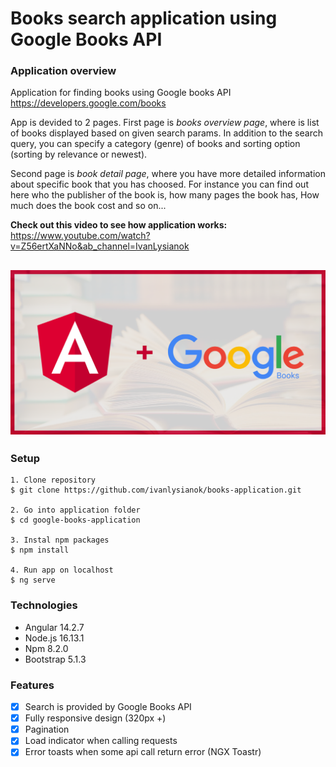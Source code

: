 # Books search application using Google Books API

### Application overview

Application for finding books using Google books API https://developers.google.com/books

App is devided to 2 pages. First page is *books overview page*, where is list of books displayed based on given search params. In addition to the search query, you can specify a category (genre) of books and sorting option (sorting by relevance or newest). 

Second page is *book detail page*, where you have more detailed information about specific book that you has choosed. For instance you can find out here who the publisher of the book is, how many pages the book has, How much does the book cost and so on...

**Check out this video to see how application works:** https://www.youtube.com/watch?v=Z56ertXaNNo&ab_channel=IvanLysianok

## ![Alt text](/google-books-application/src/assets/preview.png?raw=true "Overview page")


### Setup

```
1. Clone repository
$ git clone https://github.com/ivanlysianok/books-application.git

2. Go into application folder
$ cd google-books-application

3. Instal npm packages
$ npm install

4. Run app on localhost
$ ng serve
```

### Technologies

- Angular 14.2.7
- Node.js 16.13.1
- Npm 8.2.0
- Bootstrap 5.1.3

### Features

- [X] Search is provided by Google Books API
- [X] Fully responsive design (320px +)
- [X] Pagination
- [X] Load indicator when calling requests
- [X] Error toasts when some api call return error (NGX Toastr)
